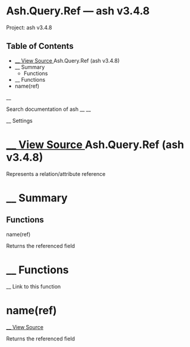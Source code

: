 # Ash.Query.Ref — ash v3.4.8

Project: ash v3.4.8

## Table of Contents

- [ __ View Source ](external_link) Ash.Query.Ref (ash v3.4.8)
- __ Summary
  - Functions
- __ Functions
- name(ref)

__

Search documentation of ash __ __

__ Settings

#  [ __ View Source ](external_link) Ash.Query.Ref (ash v3.4.8)

Represents a relation/attribute reference

#  __ Summary

##  Functions

name(ref)

Returns the referenced field

#  __ Functions

__ Link to this function

# name(ref)

[ __ View Source ](external_link)

Returns the referenced field
